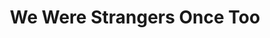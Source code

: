 ---
title:  "We Were Strangers Once Too"
description: "“Scripture tells us that we shall not oppress a stranger, for we know the heart of a stranger—we were strangers once, too. My fellow Americans, we are and always will be a nation of immigrants. We were strangers once, too.” —President Barack Obama<br><br>We Were Strangers Once Too was a public data sculpture which highlighted the role that immigrants played in the founding, development, and continued vibrancy of New York City.<br><br>Made of 33 metal poles each inscribed with the immigrant population in NYC coming from an individual nation, a viewer’s shift in perspective resolved the sculpture to an iconic heart when viewed from the statue of Father Duffy in the center of Times Square.<br><br>In the face of rising nationalism and xenophobia—both in our own country and across the world—it was vital to reaffirm our commitment to supporting the diverse populations around us. We Were Strangers Once Too used local open data to make our city’s immigrant populations visible and centered (figuratively and literally, in Times Square) in the conversation, asserting that these populations are to be protected, championed, and loved.<br><br>We Were Strangers Once Too was open to the public in Times Square, NYC from February 7 - March 6, 2017."
category: times-square
year: 2017
for: "Microsoft Cybercrime Unit"
for-link: "https://news.microsoft.com/presskits/dcu/#sm.00000b7w8fnigif79rsp9bqb4m5p1"
with: "The OCR"
with-link: "https://ocr.nyc/"
press: <a target='_blank' href='https://www.wired.com/2014/12/sci-fi-worthy-interface-tracking-criminal-botnets/'>Wired</a>
index: 9
images: ['weWereStrangers_03.jpg', 'weWereStrangers_06.jpg', 'weWereStrangers_05.jpg']
---